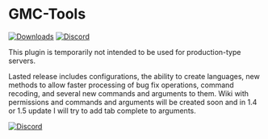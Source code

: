 # GMC-Tools

[![Downloads](https://img.shields.io/github/downloads/GamesMC-Studios/GMC-Tools/total?label=DOWNLOADS&style=for-the-badge)](https://github.com/GamesMC-Studios/GMC-Tools/releases)
[![Discord](https://img.shields.io/discord/917099068457615500?label=SUPPORT&logo=DISCORD&style=for-the-badge)](https://discord.gg/tVbEpRwFjC)

This plugin is temporarily not intended to be used for production-type servers.

Lasted release includes configurations, the ability to create languages, new methods to allow faster processing of bug fix operations, command recoding, and several new commands and arguments to them. Wiki with permissions and commands and arguments will be created soon and in 1.4 or 1.5 update I will try to add tab complete to arguments.

[![Discord](https://img.shields.io/discord/722164781112492157?label=GAMESMC.PL%20SERVER&logo=DISCORD&style=for-the-badge)](https://discord.gg/2pqaQxF)
